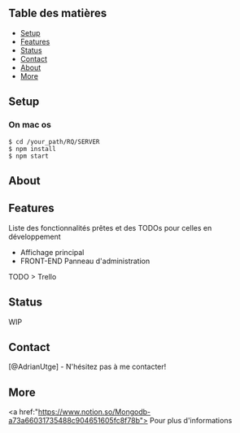 
## Table des matières
* [Setup](#setup)
* [Features](#features)
* [Status](#status)
* [Contact](#contact)
* [About](#about)
* [More](#more)



## Setup
### On mac os 
```
$ cd /your_path/RQ/SERVER
$ npm install 
$ npm start
```
## About

## Features
Liste des fonctionnalités prêtes et des TODOs pour celles en  développement
* Affichage principal
* FRONT-END Panneau d'administration


TODO > Trello

## Status
WIP


## Contact
[@AdrianUtge] - N'hésitez pas à me contacter!

## More
<a href:"https://www.notion.so/Mongodb-a73a66031735488c904651605fc8f78b"> Pour plus d'informations </a>
